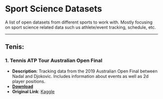 # Sport Science Datasets
A list of open datasets from different sports to work with. Mostly focusing on sport science related data such us athlete/event tracking, schedule, etc.

***

## Tenis:

### 1. Tennis ATP Tour Australian Open Final
* **Description**: Tracking data from the 2019 Australian Open Final between Nadal and Djokovic. Includes information about events as well as 2d player positions. 
* **[Download](https://github.com/josedv82/sport_open_datasets/tree/main/Tennis.%20ATP%20Tour%20AU%20Open%202019.%20Tracking%20Data)**  
* **Original Link**: [Kaggle](https://www.kaggle.com/robseidl/tennis-atp-tour-australian-open-final-2019)


